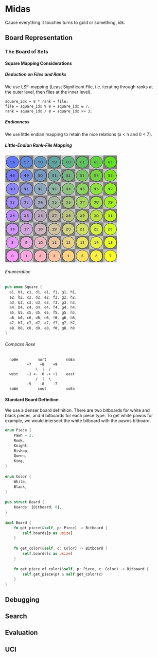 # Midas
Cause everything it touches turns to gold or something, idk.
## Board Representation
### The Board of Sets
#### Square Mapping Considerations
##### Deduction on Files and Ranks
We use LSF-mapping (Least Significant File, i.e. iterating through ranks at the outer level, then files at the inner level).
```
square_idx = 8 * rank + file;
file = square_idx % 8 = square_idx & 7;
rank = square_idx / 8 = square_idx >> 3;
```

##### Endianness
We use little endian mapping to retain the nice relations (a < h and 0 < 7).

##### Little-Endian Rank-File Mapping
![LERF visualization on chessboard](lerf.jpg)

###### Enumeration
```rust
pub enum Square {
  a1, b1, c1, d1, e1, f1, g1, h1,
  a2, b2, c2, d2, e2, f2, g2, h2,
  a3, b3, c3, d3, e3, f3, g3, h3,
  a4, b4, c4, d4, e4, f4, g4, h4,
  a5, b5, c5, d5, e5, f5, g5, h5,
  a6, b6, c6, d6, e6, f6, g6, h6,
  a7, b7, c7, d7, e7, f7, g7, h7,
  a8, b8, c8, d8, e8, f8, g8, h8
}
```

###### Compass Rose
```
  noWe         nort         noEa
          +7    +8    +9
              \  |  /
  west    -1 <-  0 -> +1    east
              /  |  \
          -9    -8    -7
  soWe         sout         soEa
```

#### Standard Board Definition
We use a denser board definition. There are two bitboards for white and black pieces, and 6 bitboards for each piece type. To get white pawns for example, we would intersect the white bitboard with the pawns bitboard.
```rust
enum Piece {
    Pawn = 2,
    Rook,
    Knight,
    Bishop,
    Queen,
    King,
}

enum Color {
    White,
    Black,
}

pub struct Board {
    boards: [Bitboard; 8],
}

impl Board {
    fn get_piece(&self, p: Piece) -> Bitboard {
        self.boards[p as usize]
    }

    fn get_color(&self, c: Color) -> Bitboard {
        self.boards[c as usize]
    }

    fn get_piece_of_color(&self, p: Piece, c: Color) -> Bitboard {
        self.get_piece(p) & self.get_color(c)
    }
}
```

## Debugging
## Search
## Evaluation
## UCI
